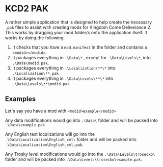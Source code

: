 # KCD2 PAK

A rather simple application that is designed to help create the necessary `.pak` files to assist with creating mods for Kingdom Come Deliverance 2. This works by dragging your mod folder/s onto the application itself. It works by doing the following.

1. It checks that you have a `mod.manifest` in the folder and contains a `<modid></modid>`.
2. It packages everything in `.\Data\*` , except for `.\Data\Levels\*`, into `.\Data\modid.pak`.
3. It packages everything in `.\Localization\**\*` into `.\Localization\**.pak`.
4. It packages everything in `.\Data\Levels\**\*` into `.\Data\Levels\**\modid.pak`

## Examples

Let's say you have a mod with `<modid>example</modid>`

Any data modifications would go into `.\Data\` folder and will be packed into `.\Data\example.pak`

Any English text localizations will go into the `.\Data\Localization\English_xml\` folder and will be packed into `.\Data\Localization\English_xml.pak`.

Any Trosky level modifications would go into the `.\Data\Levels\trosecko\` folder and will be packed into `.\Data\Levels\trosecko\example.pak`.
